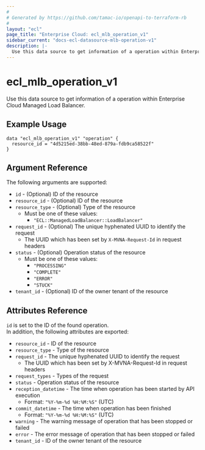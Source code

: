```yaml
---
#
# Generated by https://github.com/tamac-io/openapi-to-terraform-rb
#
layout: "ecl"
page_title: "Enterprise Cloud: ecl_mlb_operation_v1"
sidebar_current: "docs-ecl-datasource-mlb-operation-v1"
description: |-
  Use this data source to get information of a operation within Enterprise Cloud Managed Load Balancer.
---
```


# ecl\_mlb\_operation\_v1

Use this data source to get information of a operation within Enterprise Cloud Managed Load Balancer.

## Example Usage

```hcl
data "ecl_mlb_operation_v1" "operation" {
  resource_id = "4d5215ed-38bb-48ed-879a-fdb9ca58522f"
}
```

## Argument Reference

The following arguments are supported:

* `id` - (Optional) ID of the resource
* `resource_id` - (Optional) ID of the resource
* `resource_type` - (Optional) Type of the resource
    * Must be one of these values:
        * `"ECL::ManagedLoadBalancer::LoadBalancer"`
* `request_id` - (Optional) The unique hyphenated UUID to identify the request
    * The UUID which has been set by `X-MVNA-Request-Id` in request headers
* `status` - (Optional) Operation status of the resource
    * Must be one of these values:
        * `"PROCESSING"`
        * `"COMPLETE"`
        * `"ERROR"`
        * `"STUCK"`
* `tenant_id` - (Optional) ID of the owner tenant of the resource

## Attributes Reference

`id` is set to the ID of the found operation.<br>
In addition, the following attributes are exported:

* `resource_id` - ID of the resource
* `resource_type` - Type of the resource
* `request_id` - The unique hyphenated UUID to identify the request
    * The UUID which has been set by X-MVNA-Request-Id in request headers
* `request_types` - Types of the request
* `status` - Operation status of the resource
* `reception_datetime` - The time when operation has been started by API execution
    * Format: `"%Y-%m-%d %H:%M:%S"` (UTC)
* `commit_datetime` - The time when operation has been finished
    * Format: `"%Y-%m-%d %H:%M:%S"` (UTC)
* `warning` - The warning message of operation that has been stopped or failed
* `error` - The error message of operation that has been stopped or failed
* `tenant_id` - ID of the owner tenant of the resource
